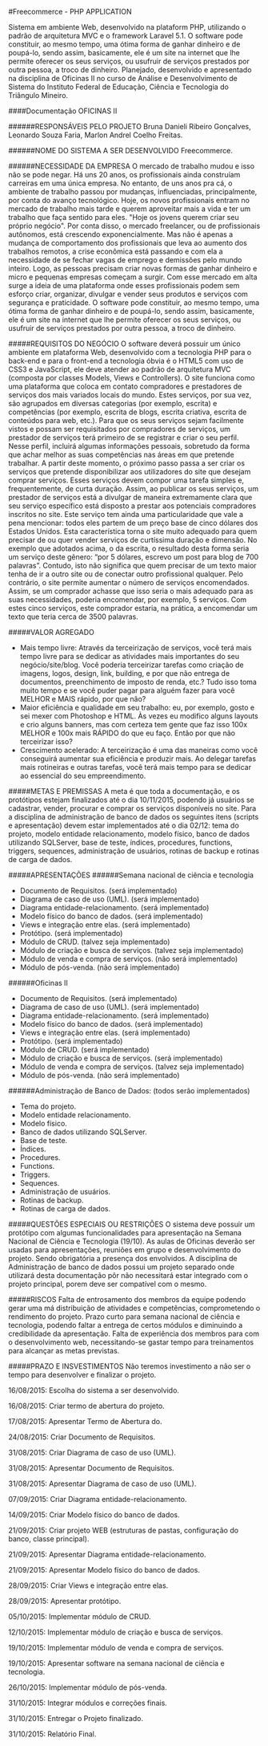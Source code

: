 #Freecommerce - PHP APPLICATION

Sistema em ambiente Web, desenvolvido na plataform PHP, utilizando o padrão de arquitetura MVC e o framework Laravel 5.1. O software pode constituir, ao mesmo tempo, uma ótima forma de ganhar dinheiro e de poupá-lo, sendo assim, basicamente, ele é um site na internet que lhe permite oferecer os seus serviços, ou usufruir de serviços prestados por outra pessoa, a troco de dinheiro. Planejado, desenvolvido e apresentado na disciplina de Oficinas II no curso de Análise e Desenvolvimento de Sistema do Instituto Federal de Educação, Ciência e Tecnologia do Triângulo Mineiro.

####Documentação OFICINAS II

######RESPONSÁVEIS PELO PROJETO
Bruna Danieli Ribeiro Gonçalves, Leonardo Souza Faria, Marlon Andrel Coelho Freitas.

######NOME DO SISTEMA A SER DESENVOLVIDO
Freecommerce.

######NECESSIDADE DA EMPRESA
O mercado de trabalho mudou e isso não se pode negar. Há uns 20 anos, os profissionais ainda construíam carreiras em uma única empresa. No entanto, de uns anos pra cá, o ambiente de trabalho passou por mudanças, influenciadas, principalmente, por conta do avanço tecnológico. Hoje, os novos profissionais entram no mercado de trabalho mais tarde e querem aproveitar mais a vida e ter um trabalho que faça sentido para eles. "Hoje os jovens querem criar seu próprio negócio". Por conta disso, o mercado freelancer, ou de profissionais autônomos, está crescendo exponencialmente. Mas não é apenas a mudança de comportamento dos profissionais que leva ao aumento dos trabalhos remotos, a crise econômica está passando e com ela a necessidade de se fechar vagas de emprego e demissões pelo mundo inteiro. Logo, as pessoas precisam criar novas formas de ganhar dinheiro e micro e pequenas empresas começam a surgir. Com esse mercado em alta surge a ideia de uma plataforma onde esses profissionais podem sem esforço criar, organizar, divulgar e vender seus produtos e serviços com segurança e praticidade. O software pode constituir, ao mesmo tempo, uma ótima forma de ganhar dinheiro e de poupá-lo, sendo assim, basicamente, ele é um site na internet que lhe permite oferecer os seus serviços, ou usufruir de serviços prestados por outra pessoa, a troco de dinheiro.

#####REQUISITOS DO NEGÓCIO
O software deverá possuir um único ambiente em plataforma Web, desenvolvido com a tecnologia PHP para o back-end e para o front-end a tecnologia óbvia é o HTML5 com uso de CSS3 e JavaScript, ele deve atender ao padrão de arquitetura MVC (composta por classes Models, Views e Controllers). O site funciona como uma plataforma que coloca em contato compradores e prestadores de serviços dos mais variados locais do mundo. Estes serviços, por sua vez, são agrupados em diversas categorias (por exemplo, escrita) e competências (por exemplo, escrita de blogs, escrita criativa, escrita de conteúdos para web, etc.).  Para que os seus serviços sejam facilmente vistos e possam ser requisitados por compradores de serviços, um prestador de serviços terá primeiro de se registrar e criar o seu perfil. Nesse perfil, incluirá algumas informações pessoais, sobretudo da forma que achar melhor as suas competências nas áreas em que pretende trabalhar. A partir deste momento, o próximo passo passa a ser criar os serviços que pretende disponibilizar aos utilizadores do site que desejam comprar serviços. Esses serviços devem compor uma tarefa simples e, frequentemente, de curta duração. Assim, ao publicar os seus serviços, um prestador de serviços está a divulgar de maneira extremamente clara que seu serviço específico está disposto a prestar aos potenciais compradores inscritos no site. Este serviço tem ainda uma particularidade que vale a pena mencionar: todos eles partem de um preço base de cinco dólares dos Estados Unidos. Esta característica torna o site muito adequado para quem precisar de ou quer vender serviços de curtíssima duração e dimensão. No exemplo que adotados acima, o da escrita, o resultado desta forma seria um serviço deste gênero: “por 5 dólares, escrevo um post para blog de 700 palavras”. Contudo, isto não significa que quem precisar de um texto maior tenha de ir a outro site ou de conectar outro profissional qualquer. Pelo contrário, o site permite aumentar o número de serviços encomendados. Assim, se um comprador achasse que isso seria o mais adequado para as suas necessidades, poderia encomendar, por exemplo, 5 serviços. Com estes cinco serviços, este comprador estaria, na prática, a encomendar um texto que teria cerca de 3500 palavras.

#####VALOR AGREGADO
- Mais tempo livre: Através da terceirização de serviços, você terá mais tempo livre para se dedicar as atividades mais importantes do seu negócio/site/blog. Você poderia terceirizar tarefas como criação de imagens, logos, design, link, building, e por que não entrega de documentos, preenchimento de imposto de renda, etc.? Tudo isso toma muito tempo e se você puder pagar para alguém fazer para você MELHOR e MAIS rápido, por que não?
- Maior eficiência e qualidade em seu trabalho: eu, por exemplo, gosto e sei mexer com Photoshop e HTML. Às vezes eu modifico alguns layouts e crio alguns banners, mas com certeza tem gente que faz isso 100x MELHOR e 100x mais RÁPIDO do que eu faço. Então por que não terceirizar isso?
- Crescimento acelerado: A terceirização é uma das maneiras como você conseguirá aumentar sua eficiência e produzir mais. Ao delegar tarefas mais rotineiras e outras tarefas, você terá mais tempo para se dedicar ao essencial do seu empreendimento.

#####METAS E PREMISSAS
A meta é que toda a documentação, e os protótipos estejam finalizados até o dia 10/11/2015, podendo já usuários se cadastrar, vender, procurar e comprar os serviços disponíveis no site. Para a disciplina de administração de banco de dados os seguintes itens (scripts e apresentação) devem estar implementados até o dia 02/12: tema do projeto, modelo entidade relacionamento, modelo físico, banco de dados utilizando SQLServer, base de teste, índices, procedures, functions, triggers, sequences, administração de usuários, rotinas de backup e rotinas de carga de dados.

#####APRESENTAÇÕES
######Semana nacional de ciência e tecnologia

- Documento de Requisitos. (será implementado)
- Diagrama de caso de uso (UML). (será implementado)
- Diagrama entidade-relacionamento. (será implementado)
- Modelo físico do banco de dados. (será implementado)
- Views e integração entre elas. (será implementado)
- Protótipo. (será implementado)
- Módulo de CRUD. (talvez seja implementado)
- Módulo de criação e busca de serviços. (talvez seja implementado)
- Módulo de venda e compra de serviços. (não será implementado)
- Módulo de pós-venda. (não será implementado)

######Oficinas II
- Documento de Requisitos. (será implementado)
- Diagrama de caso de uso (UML). (será implementado)
- Diagrama entidade-relacionamento. (será implementado)
- Modelo físico do banco de dados. (será implementado)
- Views e integração entre elas. (será implementado)
- Protótipo. (será implementado)
- Módulo de CRUD. (será implementado)
- Módulo de criação e busca de serviços. (será implementado)
- Módulo de venda e compra de serviços. (talvez seja implementado)
- Módulo de pós-venda. (não será implementado)

######Administração de Banco de Dados: (todos serão implementados)
- Tema do projeto.
- Modelo entidade relacionamento.
- Modelo físico.
- Banco de dados utilizando SQLServer.
- Base de teste.
- Índices.
- Procedures.
- Functions.
- Triggers.
- Sequences.
- Administração de usuários.
- Rotinas de backup.
- Rotinas de carga de dados.

#####QUESTÕES ESPECIAIS OU RESTRIÇÕES
O sistema deve possuir um protótipo com algumas funcionalidades para apresentação na Semana Nacional de Ciência e Tecnologia (19/10). As aulas de Oficinas deverão ser usadas para apresentações, reuniões em grupo e desenvolvimento do projeto. Sendo obrigatória a presença dos envolvidos. A disciplina de Administração de banco de dados possui um projeto separado onde utilizará desta documentação pôr não necessitará estar integrado com o projeto principal, porem deve ser compatível com o mesmo.

#####RISCOS
Falta de entrosamento dos membros da equipe podendo gerar uma má distribuição de atividades e competências, comprometendo o rendimento do projeto. Prazo curto para semana nacional de ciência e tecnologia, podendo faltar a entrega de certos módulos e diminuindo a credibilidade da apresentação. Falta de experiência dos membros para com o desenvolvimento web, necessitando-se gastar tempo para treinamentos para alcançar as metas previstas.

#####PRAZO E INSVESTIMENTOS
Não teremos investimento a não ser o tempo para desenvolver e finalizar o projeto.

16/08/2015: Escolha do sistema a ser desenvolvido.

16/08/2015: Criar termo de abertura do projeto.

17/08/2015: Apresentar Termo de Abertura do.

24/08/2015: Criar Documento de Requisitos.

31/08/2015: Criar Diagrama de caso de uso (UML).

31/08/2015: Apresentar Documento de Requisitos.

31/08/2015: Apresentar Diagrama de caso de uso (UML).

07/09/2015: Criar Diagrama entidade-relacionamento.

14/09/2015: Criar Modelo físico do banco de dados.

21/09/2015: Criar projeto WEB (estruturas de pastas, configuração do banco, classe principal).

21/09/2015: Apresentar Diagrama entidade-relacionamento.

21/09/2015: Apresentar Modelo físico do banco de dados.

28/09/2015: Criar Views e integração entre elas.

28/09/2015: Apresentar protótipo.

05/10/2015: Implementar módulo de CRUD.

12/10/2015: Implementar módulo de criação e busca de serviços.

19/10/2015: Implementar módulo de venda e compra de serviços.

19/10/2015: Apresentar software na semana nacional de ciência e tecnologia.

26/10/2015: Implementar módulo de pós-venda.

31/10/2015: Integrar módulos e correções finais.

31/10/2015: Entregar o Projeto finalizado.

31/10/2015: Relatório Final.
